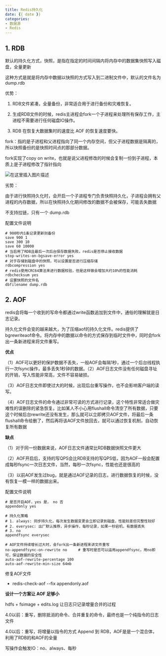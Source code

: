 ```yaml
---
title: Redis持久化
date: {{ date }}
categories:
- 数据源
- Redis
---
```


## 1. RDB

默认的持久化方式，快照，是指在指定的时间间隔内将内存中的数据集快照写入磁盘，全量更新

这种方式是就是将内存中数据以快照的方式写入到二进制文件中，默认的文件名为dump.rdb

优势：

1. RDB文件紧凑，全量备份，非常适合用于进行备份和灾难恢复。

2. 生成RDB文件的时候，redis主进程会fork一个子进程来处理所有保存工作，主进程不需要进行任何磁盘IO操作。

3. RDB 在恢复大数据集时的速度比 AOF 的恢复速度要快。

fork：指的是子进程和父进程指向了同一个内存空间，但父子进程数据是隔离的，所以快照备份的是快照时间点的那部分数据。

fork实现了copy on write，也就是说父进程修改的时候会复制一份到子进程，本质上是子进程修改了指针指向

![在这里插入图片描述](https://img-blog.csdnimg.cn/20210127185350887.png?x-oss-process=image/watermark,type_ZmFuZ3poZW5naGVpdGk,shadow_10,text_aHR0cHM6Ly9ibG9nLmNzZG4ubmV0L3dlaXhpbl80MjEwMzAyNg==,size_16,color_FFFFFF,t_70)

劣势：

由于进行快照持久化时，会开启一个子进程专门负责快照持久化，子进程会拥有父进程的内存数据，所以在快照持久化期间修改的数据不会被保存，可能丢失数据

不支持拉链，只有一个 dump.rdb

配置文件说明

```
# 900秒内1条记录更新则备份
save 900 1
save 300 10
save 60 10000
# 当启用了RDB且最后一次后台保存数据失败，redis是否停止接收数据
stop-writes-on-bgsave-error yes
# 对于存储到磁盘中的快照，可以设置是否进行压缩存储
rdbcompression yes
# redis使用CRC64算法来进行数据校验，但是这样做会增加大约10%的性能消耗
rdbchecksum yes
# 设置快照的文件名
dbfilename dump.rdb
```

## 2. AOF

redis会将每一个收到的写命令都通过write函数追加到文件中，通俗的理解就是日志记录。

持久化文件会变的越来越大，为了压缩aof的持久化文件。redis提供了bgrewriteaof命令。将内存中的数据以命令的方式保存到临时文件中，同时会fork出一条新进程来将文件重写。

**优点**

（1）AOF可以更好的保护数据不丢失，一般AOF会每隔1秒，通过一个后台线程执行一次fsync操作，最多丢失1秒钟的数据。（2）AOF日志文件没有任何磁盘寻址的开销，写入性能非常高，文件不容易破损。

（3）AOF日志文件即使过大的时候，出现后台重写操作，也不会影响客户端的读写。

（4）AOF日志文件的命令通过非常可读的方式进行记录，这个特性非常适合做灾难性的误删除的紧急恢复。比如某人不小心用flushall命令清空了所有数据，只要这个时候后台rewrite还没有发生，那么就可以立即拷贝AOF文件，将最后一条flushall命令给删了，然后再将该AOF文件放回去，就可以通过恢复机制，自动恢复所有数据

**缺点**

（1）对于同一份数据来说，AOF日志文件通常比RDB数据快照文件更大

（2）AOF开启后，支持的写QPS会比RDB支持的写QPS低，因为AOF一般会配置成每秒fsync一次日志文件，当然，每秒一次fsync，性能也还是很高的

（3）以前AOF发生过bug，就是通过AOF记录的日志，进行数据恢复的时候，没有恢复一模一样的数据出来。

配置文件说明

```
# 是否开启AOF，yes 是， no 否
appendonly yes

# 持久化策略
# 1. always: 同步持久化，每次发生数据变更会立即记录到磁盘，性能较差但完整性较好
# 2. everysec: 出厂默认推荐，异步操作，每秒记录，如果一秒宕机，有数据丢失
# 3. no
appendfsync everysec

# AOF文件持续增长过大时，会fork出一条新进程来讲文件重写
no-appendfsync-on-rewrite no	 # 重写时是否可以运用appendfsync，用no即可，保证数据的安全性
auto-aof-rewrite-percentage 100
auto-aof-rewrite-min-size 64mb
```
修复AOF文件

- redis-check-aof --fix appendonly.aof

**设计一个方案让 AOF 足够小**

hdfs + fsimage + edits.log 让日志只记录增量合并的过程

4.0以前：重写，删除抵消的命令、合并重复的命令，最终也是一个纯指令的日志文件

4.0以后：重写，将增量以指令的方式 Append 到 RDB，AOF是是一个混合体，利用了RDB的和AOF的全量



写操作会触发IO：no、always、每秒

